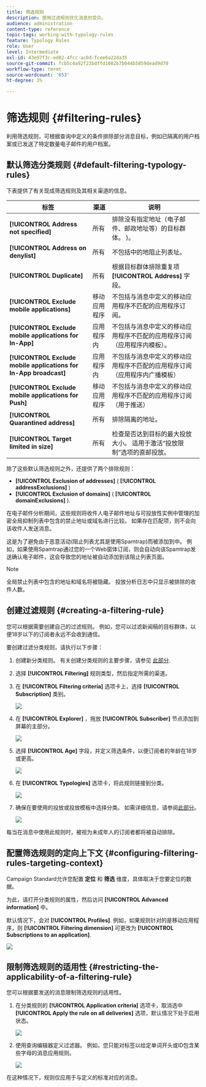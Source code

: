 ```yaml
---
title: 筛选规则
description: 使用过滤规则优化消息的受众。
audience: administration
content-type: reference
topic-tags: working-with-typology-rules
feature: Typology Rules
role: User
level: Intermediate
exl-id: 43e97f3c-ed82-4fcc-ac0d-fcee6a22da35
source-git-commit: fcb5c4a92f23bdffd1082b7b044b5859dead9d70
workflow-type: tm+mt
source-wordcount: '653'
ht-degree: 3%

---
```


# 筛选规则 {#filtering-rules}

利用筛选规则，可根据查询中定义的条件排除部分消息目标，例如已隔离的用户档案或已发送了特定数量电子邮件的用户档案。

## 默认筛选分类规则 {#default-filtering-typology-rules}

下表提供了有关现成筛选规则及其相关渠道的信息。

| 标签 | 渠道 | 说明 |
| ---------|----------|---------|
| **[!UICONTROL Address not specified]** | 所有 | 排除没有指定地址（电子邮件、邮政地址等）的目标群体。 )。 |
| **[!UICONTROL Address on denylist]** | 所有 | 不包括中的地阻止列表址。 |
| **[!UICONTROL Duplicate]** | 所有 | 根据目标群体排除重复项 **[!UICONTROL Address]** 字段。 |
| **[!UICONTROL Exclude mobile applications]** | 移动应用程序 | 不包括与消息中定义的移动应用程序不匹配的应用程序订阅。 |
| **[!UICONTROL Exclude mobile applications for In-App]** | 应用程序内 | 不包括与消息中定义的移动应用程序不匹配的应用程序订阅（应用程序内模板）。 |
| **[!UICONTROL Exclude mobile applications for In-App broadcast]** | 应用程序内 | 不包括与消息中定义的移动应用程序不匹配的应用程序订阅（应用程序内广播模板） |
| **[!UICONTROL Exclude mobile applications for Push]** | 移动应用程序 | 不包括与消息中定义的移动应用程序不匹配的应用程序订阅（用于推送） |
| **[!UICONTROL Quarantined address]** | 所有 | 排除隔离的地址。 |
| **[!UICONTROL Target limited in size]** | 所有 | 检查是否达到目标的最大投放大小。 适用于激活“投放限制”选项的直邮投放。 |

除了这些默认筛选规则之外，还提供了两个排除规则：

* **[!UICONTROL Exclusion of addresses]** ( **[!UICONTROL addressExclusions]** )
* **[!UICONTROL Exclusion of domains]** ( **[!UICONTROL domainExclusions]** ).

在电子邮件分析期间，这些规则将收件人电子邮件地址与可投放性实例中管理的加密全局抑制列表中包含的禁止地址或域名进行比较。 如果存在匹配项，则不会向该收件人发送消息。

这是为了避免由于恶意活动(阻止列表尤其是使用Spamtrap)而被添加到中。 例如，如果使用Spamtrap通过您的一个Web窗体订阅，则会自动向该Spamtrap发送确认电子邮件，这会导致您的地址被自动添加到该阻止列表页面。

>[!NOTE]
>
>全局禁止列表中包含的地址和域名将被隐藏。 投放分析日志中只显示被排除的收件人数。

## 创建过滤规则 {#creating-a-filtering-rule}

您可以根据需要创建自己的过滤规则。 例如，您可以过滤新闻稿的目标群体，以便18岁以下的订阅者永远不会收到通信。

要创建过滤分类规则，请执行以下步骤：

1. 创建新分类规则。 有关创建分类规则的主要步骤，请参见 [此部分](../../sending/using/managing-typology-rules.md).

1. 选择 **[!UICONTROL Filtering]** 规则类型，然后指定所需的渠道。

1. 在 **[!UICONTROL Filtering criteria]** 选项卡上，选择 **[!UICONTROL Subscription]** 类别。

   ![](assets/typology_create-rule-subscription.png)

1. 在 **[!UICONTROL Explorer]** ，拖放 **[!UICONTROL Subscriber]** 节点添加到屏幕的主部分。

   ![](assets/typology_create-rule-subscriber.png)

1. 选择 **[!UICONTROL Age]** 字段，并定义筛选条件，以便订阅者的年龄在18岁或更高。

   ![](assets/typology_create-rule-age.png)

1. 在 **[!UICONTROL Typologies]** 选项卡，将此规则链接到分类。

   ![](assets/typology_create-rule-typology.png)

1. 确保在要使用的投放或投放模板中选择分类。 如需详细信息，请参阅[此部分](../../sending/using/managing-typologies.md#applying-typologies-to-messages)。

   ![](assets/typology_template.png)

每当在消息中使用此规则时，被视为未成年人的订阅者都将被自动排除。

## 配置筛选规则的定向上下文 {#configuring-filtering-rules-targeting-context}

Campaign Standard允许您配置  **定位** 和 **筛选** 维度，具体取决于您要定位的数据。

为此，请打开分类规则的属性，然后访问 **[!UICONTROL Advanced information]** 中。

默认情况下，会对 **[!UICONTROL Profiles]**. 例如，如果规则针对的是移动应用程序，则 **[!UICONTROL Filtering dimension]** 可更改为 **[!UICONTROL Subscriptions to an application]**.

![](assets/typology_rule-order_2.png)

## 限制筛选规则的适用性 {#restricting-the-applicability-of-a-filtering-rule}

您可以根据要发送的消息限制筛选规则的适用性。

1. 在分类规则的 **[!UICONTROL Application criteria]** 选项卡，取消选中 **[!UICONTROL Apply the rule on all deliveries]** 选项，默认情况下处于启用状态。

   ![](assets/typology_limit.png)

1. 使用查询编辑器定义过滤器。 例如，您只能对标签以给定单词开头或ID包含某些字母的消息应用规则。

   ![](assets/typology_limit-rule.png)

在这种情况下，规则仅应用于与定义的标准对应的消息。
